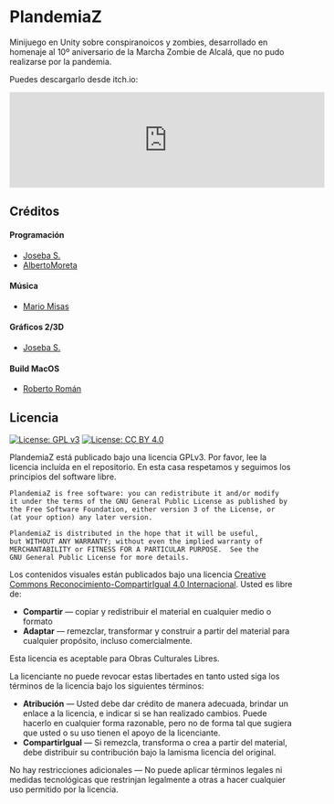 # PlandemiaZ
Minijuego en Unity sobre conspiranoicos y zombies, desarrollado en homenaje al 10º aniversario de la Marcha Zombie de Alcalá, que no pudo realizarse por la pandemia.

Puedes descargarlo desde itch.io:

<iframe frameborder="0" src="https://itch.io/embed/800967?bg_color=050505&amp;fg_color=faf9f9&amp;link_color=ea3545&amp;border_color=333333" width="552" height="167"><a href="https://jjoseba.itch.io/plandemia-z">Plandemia Z by Anarres</a></iframe>

## Créditos

#### Programación
* [Joseba S.](https://github.com/jjoseba/)
* [AlbertoMoreta](https://github.com/AlbertoMoreta)

#### Música
* [Mario Misas](http://www.mariomisas.es/)

#### Gráficos 2/3D
* [Joseba S.](https://github.com/jjoseba/)

#### Build MacOS
* [Roberto Román](https://apps.apple.com/do/developer/roberto-roman-moran/id728359529)

## Licencia

[![License: GPL v3](https://img.shields.io/badge/License-GPLv3-blue.svg)](https://www.gnu.org/licenses/gpl-3.0)  [![License: CC BY 4.0](https://licensebuttons.net/l/by-sa/4.0/80x15.png)](http://creativecommons.org/licenses/by-sa/4.0/)

PlandemiaZ está publicado bajo una licencia GPLv3. Por favor, lee la licencia incluída en el repositorio. En esta casa respetamos y seguimos los principios del software libre. 

	PlandemiaZ is free software: you can redistribute it and/or modify
    it under the terms of the GNU General Public License as published by
    the Free Software Foundation, either version 3 of the License, or
    (at your option) any later version.

    PlandemiaZ is distributed in the hope that it will be useful,
    but WITHOUT ANY WARRANTY; without even the implied warranty of
    MERCHANTABILITY or FITNESS FOR A PARTICULAR PURPOSE.  See the
    GNU General Public License for more details.

Los contenidos visuales están publicados bajo una licencia [Creative Commons Reconocimiento-CompartirIgual 4.0 Internacional](http://creativecommons.org/licenses/by-sa/4.0/). Usted es libre de:
* **Compartir** — copiar y redistribuir el material en cualquier medio o formato
* **Adaptar** — remezclar, transformar y construir a partir del material para cualquier propósito, incluso comercialmente.

Esta licencia es aceptable para Obras Culturales Libres.

La licenciante no puede revocar estas libertades en tanto usted siga los términos de la licencia bajo los siguientes términos:

* **Atribución** — Usted debe dar crédito de manera adecuada, brindar un enlace a la licencia, e indicar si se han realizado cambios. Puede hacerlo en cualquier forma razonable, pero no de forma tal que sugiera que usted o su uso tienen el apoyo de la licenciante.
* **CompartirIgual** — Si remezcla, transforma o crea a partir del material, debe distribuir su contribución bajo la lamisma licencia del original.

No hay restricciones adicionales — No puede aplicar términos legales ni medidas tecnológicas que restrinjan legalmente a otras a hacer cualquier uso permitido por la licencia.